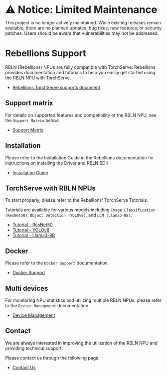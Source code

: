<font size="6" style="font-weight: bold;"> ⚠️ Notice: Limited Maintenance </font>

This project is no longer actively maintained. While existing releases remain available, there are no planned updates, bug fixes, new features, or security patches. Users should be aware that vulnerabilities may not be addressed.

# Rebellions Support

RBLN (Rebellions) NPUs are fully compatible with TorchServe. Rebellions provides documentation and tutorials to help you easily get started using the RBLN NPU with TorchServe.

- [Rebellions TorchServe supports document](https://docs.rbln.ai/software/model_serving/torchserve/torchserve.html)

## Support matrix
For details on supported features and compatibility of the RBLN NPU, see the `Support Matrix` below:
- [Support Matrix](https://docs.rbln.ai/supports/version_matrix.html)

## Installation
Please refer to the Installation Guide in the Rebellions documentation for instructions on installing the Driver and RBLN SDK.
- [Installation Guide](https://docs.rbln.ai/getting_started/installation_guide.html)

## TorchServe with RBLN NPUs

To start properly, please refer to the Rebellions' TorchServe Tutorials.

Tutorials are available for various models including `Image Classification (ResNet50)`, `Object Detection (YOLOv8)`, and `LLM (Llama3-8B)`.

- [Tutorial - ResNet50](https://docs.rbln.ai/software/model_serving/torchserve/tutorial/resnet50.html)
- [Tutorial - YOLOv8](https://docs.rbln.ai/software/model_serving/torchserve/tutorial/yolov8.html)
- [Tutorial - Llama3-8B](https://docs.rbln.ai/software/model_serving/torchserve/tutorial/llama3-8B.html)

## Docker

Please refer to the `Docker Support` documentation.

- [Docker Support](https://docs.rbln.ai/software/system_management/docker.html)

## Multi devices

For monitoring NPU statistics and utilizing multiple RBLN NPUs, please refer to the `Device Management` documentation.

- [Device Management](https://docs.rbln.ai/software/system_management/device_management.html)

## Contact

We are always interested in improving the utilization of the RBLN NPU and providing technical support.

Please contact us through the following page:

- [Contact Us](https://docs.rbln.ai/supports/contact_us.html)

